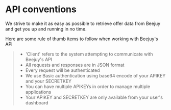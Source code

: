 # API conventions
We strive to make it as easy as possible to retrieve offer data from Beejuy and get you up and running in no time.

Here are some rule of thumb items to follow when working with Beejuy's API

> + 'Client' refers to the system attempting to communicate with Beejuy's API
> + All requests and responses are in JSON format
> + Every request will be authenticated
> + We use Basic authentication using base64 encode of your APIKEY and your SECRETKEY
> + You can have multiple APIKEYs in order to manage multiple applications
> + Your APIKEY and SECRETKEY are only available from your user's dashboard 
